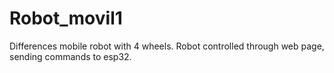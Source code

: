 # Robot_movil1
Differences mobile robot with 4 wheels.
Robot controlled through web page, sending commands to esp32.
